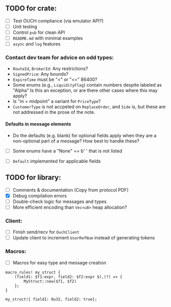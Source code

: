 
## TODO for crate:
- [ ] Test OUCH compliance (via emulator API?)
- [ ] Unit testing
- [ ] Control `pub` for clean API
- [ ] `README.md` with minimal examples
- [ ] `async` and `log` features

### Contact dev team for advice on odd types:
- `RouteId`, `BrokerId`: Any restrictions?
- `SignedPrice`: Any bounds?
- `ExpireTime` must be "<" or "<=" 86400?
- Some enums (e.g., `LiquidityFlag`) contain numbers despite labeled as "Alpha"
Is this an exception, or are there other cases where this may apply?
- Is "m = midpoint" a variant for `PriceType`?
- `CustomerType` is not accpeted on `ReplaceOrder`, and `Side` is, 
but these are not addressed in the prose of the note.

#### Defaults in message elements
- Do the defaults (e.g. blank) for optional fields apply when they are 
a non-optional part of a message? How best to handle these?
- [ ] Some enums have a "None" == b' ' that is not listed
- [ ] `Default` implemented for applicable fields


## TODO for library:
- [ ] Comments & documentation (Copy from protocol PDF)
- [x] Debug compilation errors
- [ ] Double-check logic for messages and types
- [ ] More efficient encoding than `Vec<u8>` heap allocation?

### Client:
- [ ] Finish send/recv for `OuchClient`
- [ ] Update client to increment `UserRefNum` instead of generating tokens

### Macros:
- [ ] Macros for easy type and message creation
```
macro_rules! my_struct {
    (field1: $f1:expr, field2: $f2:expr $(,)?) => {
        MyStruct::new($f1, $f2)
    };
}

my_struct!{ field1: 0u32, field2: true};
```


